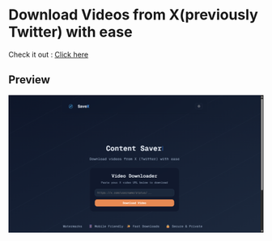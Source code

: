 # Download Videos from X(previously Twitter) with ease

Check it out : [Click here](https://save-x-pi.vercel.app/)

## Preview

![savex](/client/public/savex-og.png)
